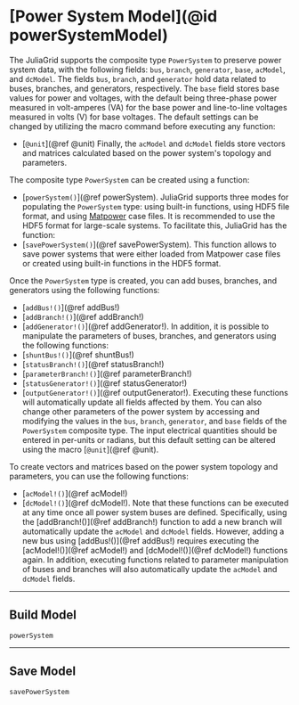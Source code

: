 # [Power System Model](@id powerSystemModel)

The JuliaGrid supports the composite type `PowerSystem` to preserve power system data, with the following fields: `bus`, `branch`, `generator`, `base`, `acModel`, and `dcModel`. The fields `bus`, `branch`, and `generator` hold data related to buses, branches, and generators, respectively. The `base` field stores base values for power and voltages, with the default being three-phase power measured in volt-amperes (VA) for the base power and line-to-line voltages measured in volts (V) for base voltages. The default settings can be changed by utilizing the macro command before executing any function:
* [`@unit`](@ref @unit)
Finally, the `acModel` and `dcModel` fields store vectors and matrices calculated based on the power system's topology and parameters.

The composite type `PowerSystem` can be created using a function:
* [`powerSystem()`](@ref powerSystem).
JuliaGrid supports three modes for populating the `PowerSystem` type: using built-in functions, using HDF5 file format, and using [Matpower](https://matpower.org) case files. It is recommended to use the HDF5 format for large-scale systems. To facilitate this, JuliaGrid has the function:
* [`savePowerSystem()`](@ref savePowerSystem).
This function allows to save power systems that were either loaded from Matpower case files or created using built-in functions in the HDF5 format.

Once the `PowerSystem` type is created, you can add buses, branches, and generators using the following functions:
* [`addBus!()`](@ref addBus!)
* [`addBranch!()`](@ref addBranch!)
* [`addGenerator!()`](@ref addGenerator!).
In addition, it is possible to manipulate the parameters of buses, branches, and generators using the following functions:
* [`shuntBus!()`](@ref shuntBus!)
* [`statusBranch!()`](@ref statusBranch!)
* [`parameterBranch!()`](@ref parameterBranch!)
* [`statusGenerator!()`](@ref statusGenerator!)
* [`outputGenerator!()`](@ref outputGenerator!).
Executing these functions will automatically update all fields affected by them. You can also change other parameters of the power system by accessing and modifying the values in the `bus`, `branch`, `generator`, and `base` fields of the `PowerSystem` composite type. The input electrical quantities should be entered in per-units or radians, but this default setting can be altered using the macro [`@unit`](@ref @unit).

To create vectors and matrices based on the power system topology and parameters, you can use the following functions:
* [`acModel!()`](@ref acModel!)
* [`dcModel!()`](@ref dcModel!).
Note that these functions can be executed at any time once all power system buses are defined. Specifically, using the [addBranch!()](@ref addBranch!) function to add a new branch will automatically update the `acModel` and `dcModel` fields. However, adding a new bus using [addBus!()](@ref addBus!) requires executing the [acModel!()](@ref acModel!) and [dcModel!()](@ref dcModel!) functions again. In addition, executing functions related to parameter manipulation of buses and branches will also automatically update the `acModel` and `dcModel` fields.

---

## Build Model
```@docs
powerSystem
```

---

## Save Model
```@docs
savePowerSystem
```